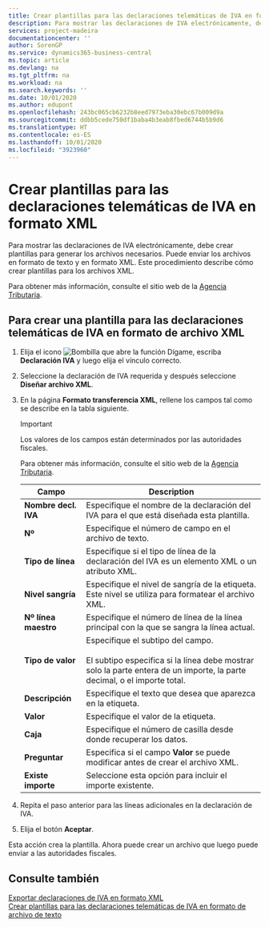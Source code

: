```yaml
---
title: Crear plantillas para las declaraciones telemáticas de IVA en formato XML
description: Para mostrar las declaraciones de IVA electrónicamente, debe crear plantillas para generar los archivos necesarios. Puede enviar los archivos en formato de texto y en formato XML. Este procedimiento describe cómo crear plantillas para los archivos XML.
services: project-madeira
documentationcenter: ''
author: SorenGP
ms.service: dynamics365-business-central
ms.topic: article
ms.devlang: na
ms.tgt_pltfrm: na
ms.workload: na
ms.search.keywords: ''
ms.date: 10/01/2020
ms.author: edupont
ms.openlocfilehash: 243bc065cb6232b8eed7973eba30ebc67b009d9a
ms.sourcegitcommit: ddbb5cede750df1baba4b3eab8fbed6744b5b9d6
ms.translationtype: HT
ms.contentlocale: es-ES
ms.lasthandoff: 10/01/2020
ms.locfileid: "3923960"
---
```

# <a name="create-templates-for-telematic-vat-statements-in-xml-file-format"></a>Crear plantillas para las declaraciones telemáticas de IVA en formato XML
Para mostrar las declaraciones de IVA electrónicamente, debe crear plantillas para generar los archivos necesarios. Puede enviar los archivos en formato de texto y en formato XML. Este procedimiento describe cómo crear plantillas para los archivos XML.  

Para obtener más información, consulte el sitio web de la [Agencia Tributaria](https://go.microsoft.com/fwlink/?LinkID=238181).  

## <a name="to-create-a-template-for-vat-statements-in-xml-file-format"></a>Para crear una plantilla para las declaraciones telemáticas de IVA en formato de archivo XML  

1.  Elija el icono ![Bombilla que abre la función Dígame](../../media/ui-search/search_small.png "Dígame qué desea hacer"), escriba **Declaración IVA** y luego elija el vínculo correcto.  
2.  Seleccione la declaración de IVA requerida y después seleccione **Diseñar archivo XML**.  
3.  En la página **Formato transferencia XML**, rellene los campos tal como se describe en la tabla siguiente.  

    > [!IMPORTANT]  
    >  Los valores de los campos están determinados por las autoridades fiscales.  
    >   
    >  Para obtener más información, consulte el sitio web de la [Agencia Tributaria](https://go.microsoft.com/fwlink/?LinkID=238181).  

    |Campo|Description|  
    |---------------------------------|---------------------------------------|  
    |**Nombre decl. IVA**|Especifique el nombre de la declaración del IVA para el que está diseñada esta plantilla.|  
    |**Nº**|Especifique el número de campo en el archivo de texto.|  
    |**Tipo de línea**|Especifique si el tipo de línea de la declaración del IVA es un elemento XML o un atributo XML.|  
    |**Nivel sangría**|Especifique el nivel de sangría de la etiqueta. Este nivel se utiliza para formatear el archivo XML.|  
    |**Nº línea maestro**|Especifique el número de línea de la línea principal con la que se sangra la línea actual.|  
    |**Tipo de valor**|Especifique el subtipo del campo.<br /><br /> El subtipo especifica si la línea debe mostrar solo la parte entera de un importe, la parte decimal, o el importe total.|  
    |**Descripción**|Especifique el texto que desea que aparezca en la etiqueta.|  
    |**Valor**|Especifique el valor de la etiqueta.|  
    |**Caja**|Especifique el número de casilla desde donde recuperar los datos.|  
    |**Preguntar**|Especifica si el campo **Valor** se puede modificar antes de crear el archivo XML.|  
    |**Existe importe**|Seleccione esta opción para incluir el importe existente.|  

4.  Repita el paso anterior para las líneas adicionales en la declaración de IVA.  
5.  Elija el botón **Aceptar**.  

Esta acción crea la plantilla. Ahora puede crear un archivo que luego puede enviar a las autoridades fiscales.  

## <a name="see-also"></a>Consulte también  
 [Exportar declaraciones de IVA en formato XML](how-to-export-vat-statements-in-xml-format.md)   
 [Crear plantillas para las declaraciones telemáticas de IVA en formato de archivo de texto](how-to-create-templates-for-telematic-vat-statements-in-text-file-format.md)
